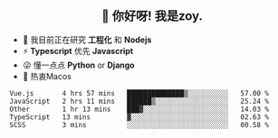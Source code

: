 <h2 align="center">👋 你好呀! 我是zoy.</h2>

- 🌱 我目前正在研究 **工程化** 和 **Nodejs**
- ⚡ **Typescript** 优先 **Javascript**
- 😜 懂一点点 **Python** or **Django**
- 🚀 热衷Macos





<!--
**l-zoy/l-zoy** is a ✨ _special_ ✨ repository because its `README.md` (this file) appears on your GitHub profile.

Here are some ideas to get you started:

- 🔭 I’m currently working on ...
- 🌱 I’m currently learning ...
- 👯 I’m looking to collaborate on ...
- 🤔 I’m looking for help with ...
- 💬 Ask me about ...
- 📫 How to reach me: ...
- 😄 Pronouns: ...
- ⚡ Fun fact: ...
-->

<!--START_SECTION:waka-->
```text
Vue.js       4 hrs 57 mins   ██████████████▒░░░░░░░░░░   57.00 % 
JavaScript   2 hrs 11 mins   ██████▒░░░░░░░░░░░░░░░░░░   25.24 % 
Other        1 hr 13 mins    ███▓░░░░░░░░░░░░░░░░░░░░░   14.03 % 
TypeScript   13 mins         ▓░░░░░░░░░░░░░░░░░░░░░░░░   02.63 % 
SCSS         3 mins          ░░░░░░░░░░░░░░░░░░░░░░░░░   00.58 % 
```
<!--END_SECTION:waka-->
